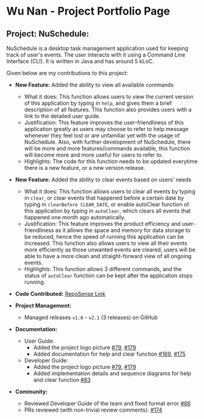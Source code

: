 # Wu Nan - Project Portfolio Page

## Project: NuSchedule:

NuSchedule is a desktop task management application used for keeping track of user's events. The user interacts with it 
using a Command Line Interface (CLI). It is written in Java and has around 5 kLoC.

Given below are my contributions to this project:

* __New Feature:__ Added the ability to view all available commands
    * What it does: This function allows users to view the current version of this application by typing in `help`, and gives them a brief 
    description of all features. This function also provides users with a link to the detailed user guide.
    * Justification: This feature improves the user-friendliness of this application greatly as users may choose to 
    refer to help message whenever they feel lost or are unfamiliar yet with the usage of NuSchedule. Also, with further
    development of NuSchedule, there will be more and more features/commands available, this function will become more 
    and more useful for users to refer to.
    * Highlights: The code for this function needs to be updated everytime there is a new feature, or a new version release.
    
* __New Feature:__ Added the ability to clear events based on users' needs
    * What it does:  This function allows users to clear all events by typing in `clear`, or clear events that happened 
    before a certain date by typing in `clearBefore CLEAR_DATE`, or enable autoClear function of this application by
    typing in `autoClear`, which clears all events that happened one month ago automatically.
    * Justification: This feature improves the product efficiency and user-friendliness as it allows the space and memory
    for data storage to be reduced, hence the speed of running this application can be increased. This function also 
    allows users to view all their events more efficiently as those unwanted events are cleared, users will be able to
    have a more clean and straight-forward view of all ongoing events.
    * Highlights: This function allows 3 different commands, and the status of `autoClear` function can be kept after
    the application stops running.

* __Code Contributed:__ [RepoSense Link](https://nus-cs2113-ay2021s1.github.io/tp-dashboard/#breakdown=true&search=max-wunan&sort=groupTitle&sortWithin=title&since=2020-09-27&timeframe=commit&mergegroup=&groupSelect=groupByRepos&checkedFileTypes=docs~functional-code~test-code~other)

* __Project Management:__
    * Managed releases `v1.0` - `v2.1` (3 releases) on GitHub

* __Documentation:__
    * User Guide:
        * Added the project logo picture [#79](https://github.com/AY2021S1-CS2113T-F14-4/tp/pull/79), [#179](https://github.com/AY2021S1-CS2113T-F14-4/tp/pull/179)
        * Added documentation for help and clear function [#169](https://github.com/AY2021S1-CS2113T-F14-4/tp/pull/169), [#175](https://github.com/AY2021S1-CS2113T-F14-4/tp/pull/175)
    * Developer Guide:
        * Added the project logo picture [#79](https://github.com/AY2021S1-CS2113T-F14-4/tp/pull/79), [#179](https://github.com/AY2021S1-CS2113T-F14-4/tp/pull/179)
        * Added implementation details and sequence diagrams for help and clear function [#83](https://github.com/AY2021S1-CS2113T-F14-4/tp/pull/83)

* __Community:__
    * Reviewed Developer Guide of the team and fixed format error [#86](https://github.com/AY2021S1-CS2113T-F14-4/tp/pull/86/files)
    * PRs reviewed (with non-trivial review comments): [#174](https://github.com/AY2021S1-CS2113T-F14-4/tp/pull/174#pullrequestreview-526179937)


    